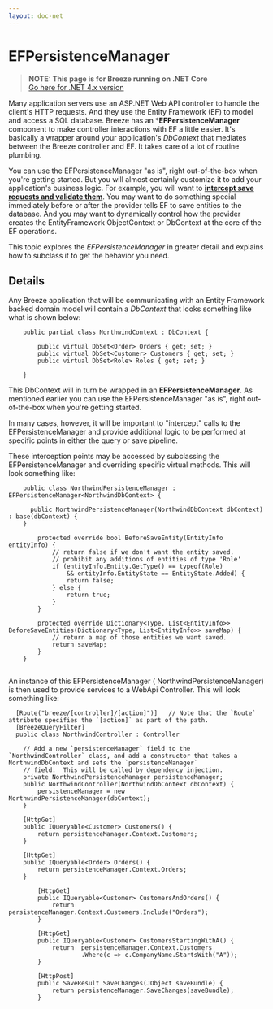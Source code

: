 ```yaml
---
layout: doc-net
---
```

# EFPersistenceManager

> **NOTE: This page is for Breeze running on .NET Core**<br>
> [Go here for .NET 4.x version](/doc-net/ef-contextprovider-4x)

Many application servers use an ASP.NET Web API controller to handle the client's HTTP requests. And they use the Entity Framework (EF) to model and access a SQL database. Breeze has an ***EFPersistenceManager** component to make controller interactions with EF a little easier. It's basically a wrapper around your application's *DbContext* that mediates between the Breeze controller and EF. It takes care of a lot of routine plumbing.

You can use the EFPersistenceManager "as is", right out-of-the-box when you're getting started. But you will almost certainly customize it to add your application's business logic. For example, you will want to **[intercept save requests and validate them](#SaveInterception)**. You may want to do something special immediately before or after the provider tells EF to save entities to the database. And you may want to dynamically control how the provider creates the EntityFramework ObjectContext or DbContext at the core of the EF operations.

This topic explores the *EFPersistenceManager* in greater detail and explains how to subclass it to get the behavior you need.

## Details

Any Breeze application that will be communicating with an Entity Framework backed domain model will contain a *DbContext* that looks something like what is shown below:

```
	public partial class NorthwindContext : DbContext {

		public virtual DbSet<Order> Orders { get; set; }
		public virtual DbSet<Customer> Customers { get; set; }
		public virtual DbSet<Role> Roles { get; set; }

	}
```

This DbContext will in turn be wrapped in an **EFPersistenceManager**.  As mentioned earlier you can use the EFPersistenceManager "as is", right out-of-the-box when you're getting started. 

In many cases, however, it will be important to "intercept" calls to the EFPersistenceManager and provide additional logic to be performed at specific points in either the query or save pipeline.

These interception points may be accessed by subclassing the EFPersistenceManager and overriding specific virtual methods. This will look something like:

```
	public class NorthwindPersistenceManager : EFPersistenceManager<NorthwindDbContext> {

	  public NorthwindPersistenceManager(NorthwindDbContext dbContext) : base(dbContext) { 
    }
	
		protected override bool BeforeSaveEntity(EntityInfo entityInfo) {
			// return false if we don't want the entity saved.
			// prohibit any additions of entities of type 'Role'
			if (entityInfo.Entity.GetType() == typeof(Role)
				&& entityInfo.EntityState == EntityState.Added) {
				return false;
			} else {
				return true;
			}
		}
	
		protected override Dictionary<Type, List<EntityInfo>> BeforeSaveEntities(Dictionary<Type, List<EntityInfo>> saveMap) {
			// return a map of those entities we want saved.
			return saveMap;
		}
	}
	
```

 An instance of this EFPersistenceManager ( NorthwindPersistenceManager) is then used to provide services to a WebApi Controller. This will look something like:

```
  [Route("breeze/[controller]/[action]")]   // Note that the `Route` attribute specifies the `[action]` as part of the path.
  [BreezeQueryFilter]
  public class NorthwindController : Controller

    // Add a new `persistenceManager` field to the `NorthwindController` class, and add a constructor that takes a NorthwindDbContext and sets the `persistenceManager` 
    // field.  This will be called by dependency injection.
    private NorthwindPersistenceManager persistenceManager;
    public NorthwindController(NorthwindDbContext dbContext) {
        persistenceManager = new NorthwindPersistenceManager(dbContext);
    }

    [HttpGet]
    public IQueryable<Customer> Customers() {
        return persistenceManager.Context.Customers;
    }

    [HttpGet]
    public IQueryable<Order> Orders() {
        return persistenceManager.Context.Orders;
    }

		[HttpGet]
		public IQueryable<Customer> CustomersAndOrders() {
			return persistenceManager.Context.Customers.Include("Orders");
		}

		[HttpGet]
		public IQueryable<Customer> CustomersStartingWithA() {
			return  persistenceManager.Context.Customers
					.Where(c => c.CompanyName.StartsWith("A"));
		}
	
		[HttpPost]
		public SaveResult SaveChanges(JObject saveBundle) {
			return persistenceManager.SaveChanges(saveBundle);
		}
		
```					 

